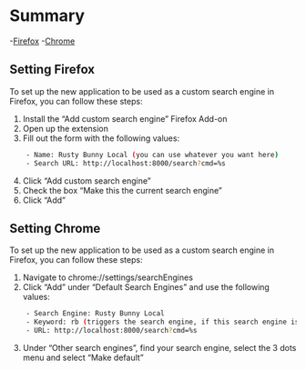 # Summary
-[Firefox](#setting-firefox)
-[Chrome](#setting-chrome)

## Setting Firefox
To set up the new application to be used as a custom search engine in Firefox, you can follow these steps:

1. Install the “Add custom search engine” Firefox Add-on
2. Open up the extension
3. Fill out the form with the following values:
```sh
    - Name: Rusty Bunny Local (you can use whatever you want here)
    - Search URL: http://localhost:8000/search?cmd=%s
```
4. Click “Add custom search engine”
5. Check the box “Make this the current search engine”
6. Click “Add”


## Setting Chrome
To set up the new application to be used as a custom search engine in Firefox, you can follow these steps:

1. Navigate to chrome://settings/searchEngines
2. Click “Add” under “Default Search Engines” and use the following values:
```sh
    - Search Engine: Rusty Bunny Local
    - Keyword: rb (triggers the search engine, if this search engine is not the default)
    - URL: http://localhost:8000/search?cmd=%s
```
3. Under “Other search engines”, find your search engine, select the 3 dots menu and select “Make default”